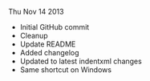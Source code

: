 Thu Nov 14 2013
* Initial GitHub commit
* Cleanup
* Update README
* Added changelog
* Updated to latest indentxml changes
* Same shortcut on Windows
